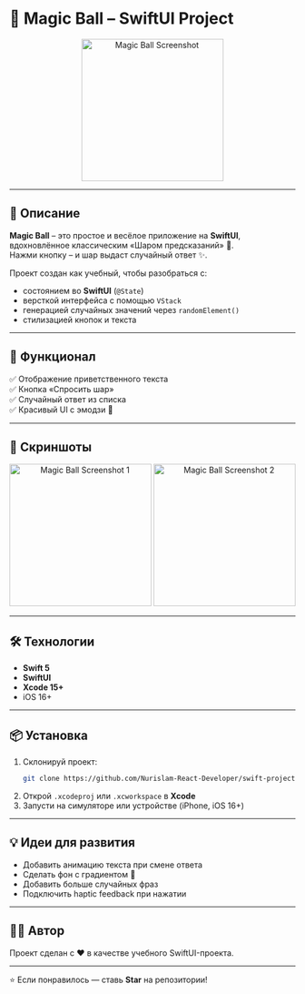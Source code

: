 # 🎱 Magic Ball – SwiftUI Project

<p align="center">
  <img src="https://user-images.githubusercontent.com/0000000/iphone-magicball.png" width="250" alt="Magic Ball Screenshot"/>
</p>

---

## 📖 Описание

**Magic Ball** – это простое и весёлое приложение на **SwiftUI**, вдохновлённое классическим «Шаром предсказаний» 🔮.  
Нажми кнопку – и шар выдаст случайный ответ ✨.  

Проект создан как учебный, чтобы разобраться с:
- состоянием во **SwiftUI** (`@State`)
- версткой интерфейса с помощью `VStack`
- генерацией случайных значений через `randomElement()`
- стилизацией кнопок и текста

---

## 🚀 Функционал

✅ Отображение приветственного текста  
✅ Кнопка «Спросить шар»  
✅ Случайный ответ из списка  
✅ Красивый UI с эмодзи 🎨  

---

## 📸 Скриншоты

<p align="center">
  <img src="https://user-images.githubusercontent.com/0000000/screen1.png" width="250" alt="Magic Ball Screenshot 1"/>
  <img src="https://user-images.githubusercontent.com/0000000/screen2.png" width="250" alt="Magic Ball Screenshot 2"/>
</p>

---

## 🛠 Технологии

- **Swift 5**
- **SwiftUI**
- **Xcode 15+**
- iOS 16+

---

## 📦 Установка

1. Склонируй проект:
   ```bash
   git clone https://github.com/Nurislam-React-Developer/swift-project.git
   ```
2. Открой `.xcodeproj` или `.xcworkspace` в **Xcode**
3. Запусти на симуляторе или устройстве (iPhone, iOS 16+)

---

## 💡 Идеи для развития

- Добавить анимацию текста при смене ответа
- Сделать фон с градиентом 🌈
- Добавить больше случайных фраз
- Подключить haptic feedback при нажатии

---

## 👨‍💻 Автор

Проект сделан с ❤️ в качестве учебного SwiftUI-проекта.

---

⭐️ Если понравилось — ставь **Star** на репозитории!
